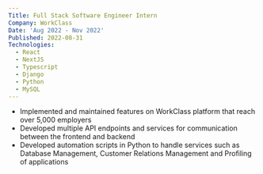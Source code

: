 ```yaml
---
Title: Full Stack Software Engineer Intern
Company: WorkClass
Date: 'Aug 2022 - Nov 2022'
Published: 2022-08-31
Technologies:
  - React
  - NextJS
  - Typescript
  - Django
  - Python
  - MySQL
---
```


- Implemented and maintained features on WorkClass platform that reach over 5,000 employers 
- Developed multiple API endpoints and services for communication between the frontend and backend
- Developed automation scripts in Python to handle services such as Database Management, Customer Relations Management and Profiling of applications
